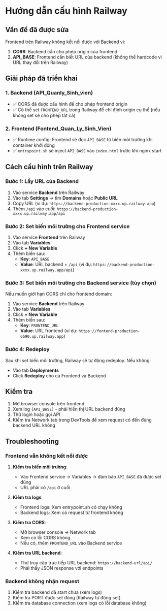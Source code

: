 # Hướng dẫn cấu hình Railway

## Vấn đề đã được sửa

Frontend trên Railway không kết nối được với Backend vì:
1. **CORS**: Backend cần cho phép origin của frontend
2. **API_BASE**: Frontend cần biết URL của backend (không thể hardcode vì URL thay đổi trên Railway)

## Giải pháp đã triển khai

### 1. Backend (API_Quanly_Sinh_vien)

- ✅ CORS đã được cấu hình để cho phép frontend origin
- ✅ Có thể set `FRONTEND_URL` trong Railway để chỉ định origin cụ thể (nếu không set sẽ cho phép tất cả)

### 2. Frontend (Fontend_Quan_Ly_Sinh_Vien)

- ✅ Runtime config: Frontend sẽ đọc `API_BASE` từ biến môi trường khi container khởi động
- ✅ `entrypoint.sh` sẽ inject `API_BASE` vào `index.html` trước khi nginx start

## Cách cấu hình trên Railway

### Bước 1: Lấy URL của Backend

1. Vào service **Backend** trên Railway
2. Vào tab **Settings** → tìm **Domains** hoặc **Public URL**
3. Copy URL (ví dụ: `https://backend-production-xxxx.up.railway.app`)
4. Thêm `/api` vào cuối: `https://backend-production-xxxx.up.railway.app/api`

### Bước 2: Set biến môi trường cho Frontend service

1. Vào service **Frontend** trên Railway
2. Vào tab **Variables**
3. Click **+ New Variable**
4. Thêm biến sau:
   - **Key**: `API_BASE`
   - **Value**: URL backend + `/api` (ví dụ: `https://backend-production-xxxx.up.railway.app/api`)

### Bước 3: Set biến môi trường cho Backend service (tùy chọn)

Nếu muốn giới hạn CORS chỉ cho frontend domain:

1. Vào service **Backend** trên Railway
2. Vào tab **Variables**
3. Click **+ New Variable**
4. Thêm biến sau:
   - **Key**: `FRONTEND_URL`
   - **Value**: URL frontend (ví dụ: `https://fontend-production-6b90.up.railway.app`)

### Bước 4: Redeploy

Sau khi set biến môi trường, Railway sẽ tự động redeploy. Nếu không:
- Vào tab **Deployments**
- Click **Redeploy** cho cả Frontend và Backend

## Kiểm tra

1. Mở browser console trên frontend
2. Xem log `[API_BASE]` - phải hiển thị URL backend đúng
3. Thử login hoặc gọi API
4. Kiểm tra Network tab trong DevTools để xem request có đến đúng backend URL không

## Troubleshooting

### Frontend vẫn không kết nối được

1. **Kiểm tra biến môi trường**:
   - Vào Frontend service → Variables → đảm bảo `API_BASE` đã được set đúng
   - URL phải có `/api` ở cuối

2. **Kiểm tra logs**:
   - Frontend logs: Xem entrypoint.sh có chạy không
   - Backend logs: Xem có request từ frontend không

3. **Kiểm tra CORS**:
   - Mở browser console → Network tab
   - Xem có lỗi CORS không
   - Nếu có, thêm `FRONTEND_URL` vào Backend service

4. **Kiểm tra URL backend**:
   - Thử truy cập trực tiếp URL backend: `https://backend-url/api/`
   - Phải thấy JSON response với endpoints

### Backend không nhận request

1. Kiểm tra backend đã start chưa (xem logs)
2. Kiểm tra PORT được set đúng (Railway tự động set)
3. Kiểm tra database connection (xem logs có lỗi database không)

